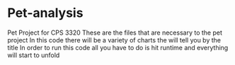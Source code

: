 # Pet-analysis
Pet Project for CPS 3320
These are the files that are necessary to the pet project
In this code there will be a variety of charts the will tell you by the title 
In order to run this code all you have to do is hit runtime and everything will start to unfold
